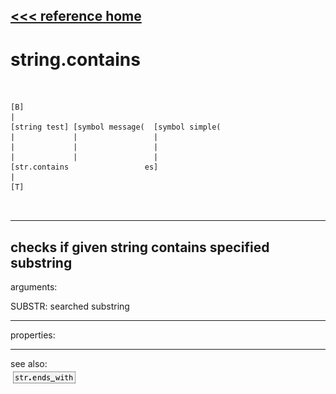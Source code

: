 [<<< reference home](ceammc_lib.md)
---

# string.contains

```


[B]
|
[string test] [symbol message(  [symbol simple(
|             |                 |
|             |                 |
|             |                 |
[str.contains                 es]
|
[T]

            
```
---
checks if given string contains specified substring
---
arguments:

SUBSTR: searched substring<br>

---
properties:


---
see also:<br>
[![str.ends_with](img/object_str.ends_with.png)](str.ends_with.md)
